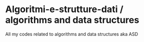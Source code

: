 # Algoritmi-e-strutture-dati / algorithms and data structures
All my codes related to algorithms and data structures aka ASD
